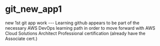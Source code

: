 # git_new_app1
new 1st git app work
--- Learning github appears to be part of the necessary AWS DevOps learning path in order to move forward with AWS Cloud Solutions Architect Professional certification (already have the Associate cert.) 
